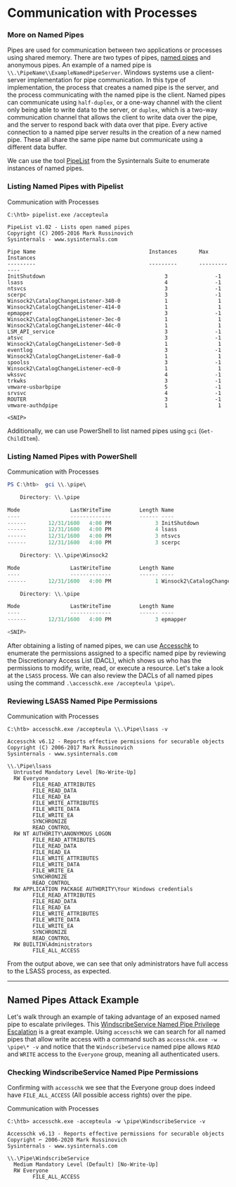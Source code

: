 # Communication with Processes

### More on Named Pipes

Pipes are used for communication between two applications or processes using shared memory. There are two types of pipes, [named pipes](https://docs.microsoft.com/en-us/windows/win32/ipc/named-pipes) and anonymous pipes. An example of a named pipe is `\\.\PipeName\\ExampleNamedPipeServer`.
 Windows systems use a client-server implementation for pipe 
communication. In this type of implementation, the process that creates a
 named pipe is the server, and the process communicating with the named 
pipe is the client. Named pipes can communicate using `half-duplex`, or a one-way channel with the client only being able to write data to the server, or `duplex`,
 which is a two-way communication channel that allows the client to 
write data over the pipe, and the server to respond back with data over 
that pipe. Every active connection to a named pipe server results in the
 creation of a new named pipe. These all share the same pipe name but 
communicate using a different data buffer.

We can use the tool [PipeList](https://docs.microsoft.com/en-us/sysinternals/downloads/pipelist) from the Sysinternals Suite to enumerate instances of named pipes.

### Listing Named Pipes with Pipelist

Communication with Processes

```
C:\htb> pipelist.exe /accepteula

PipeList v1.02 - Lists open named pipes
Copyright (C) 2005-2016 Mark Russinovich
Sysinternals - www.sysinternals.com

Pipe Name                                    Instances       Max Instances
---------                                    ---------       -------------
InitShutdown                                      3               -1
lsass                                             4               -1
ntsvcs                                            3               -1
scerpc                                            3               -1
Winsock2\CatalogChangeListener-340-0              1                1
Winsock2\CatalogChangeListener-414-0              1                1
epmapper                                          3               -1
Winsock2\CatalogChangeListener-3ec-0              1                1
Winsock2\CatalogChangeListener-44c-0              1                1
LSM_API_service                                   3               -1
atsvc                                             3               -1
Winsock2\CatalogChangeListener-5e0-0              1                1
eventlog                                          3               -1
Winsock2\CatalogChangeListener-6a8-0              1                1
spoolss                                           3               -1
Winsock2\CatalogChangeListener-ec0-0              1                1
wkssvc                                            4               -1
trkwks                                            3               -1
vmware-usbarbpipe                                 5               -1
srvsvc                                            4               -1
ROUTER                                            3               -1
vmware-authdpipe                                  1                1

<SNIP>

```

Additionally, we can use PowerShell to list named pipes using `gci` (`Get-ChildItem`).

### Listing Named Pipes with PowerShell

Communication with Processes

```powershell
PS C:\htb>  gci \\.\pipe\

    Directory: \\.\pipe

Mode                LastWriteTime         Length Name
----                -------------         ------ ----
------       12/31/1600   4:00 PM              3 InitShutdown
------       12/31/1600   4:00 PM              4 lsass
------       12/31/1600   4:00 PM              3 ntsvcs
------       12/31/1600   4:00 PM              3 scerpc

    Directory: \\.\pipe\Winsock2

Mode                LastWriteTime         Length Name
----                -------------         ------ ----
------       12/31/1600   4:00 PM              1 Winsock2\CatalogChangeListener-34c-0

    Directory: \\.\pipe

Mode                LastWriteTime         Length Name
----                -------------         ------ ----
------       12/31/1600   4:00 PM              3 epmapper

<SNIP>

```

After obtaining a listing of named pipes, we can use [Accesschk](https://docs.microsoft.com/en-us/sysinternals/downloads/accesschk)
 to enumerate the permissions assigned to a specific named pipe by 
reviewing the Discretionary Access List (DACL), which shows us who has 
the permissions to modify, write, read, or execute a resource. Let's 
take a look at the `LSASS` process. We can also review the DACLs of all named pipes using the command  `.\accesschk.exe /accepteula \pipe\`.

### Reviewing LSASS Named Pipe Permissions

Communication with Processes

```
C:\htb> accesschk.exe /accepteula \\.\Pipe\lsass -v

Accesschk v6.12 - Reports effective permissions for securable objects
Copyright (C) 2006-2017 Mark Russinovich
Sysinternals - www.sysinternals.com

\\.\Pipe\lsass
  Untrusted Mandatory Level [No-Write-Up]
  RW Everyone
        FILE_READ_ATTRIBUTES
        FILE_READ_DATA
        FILE_READ_EA
        FILE_WRITE_ATTRIBUTES
        FILE_WRITE_DATA
        FILE_WRITE_EA
        SYNCHRONIZE
        READ_CONTROL
  RW NT AUTHORITY\ANONYMOUS LOGON
        FILE_READ_ATTRIBUTES
        FILE_READ_DATA
        FILE_READ_EA
        FILE_WRITE_ATTRIBUTES
        FILE_WRITE_DATA
        FILE_WRITE_EA
        SYNCHRONIZE
        READ_CONTROL
  RW APPLICATION PACKAGE AUTHORITY\Your Windows credentials
        FILE_READ_ATTRIBUTES
        FILE_READ_DATA
        FILE_READ_EA
        FILE_WRITE_ATTRIBUTES
        FILE_WRITE_DATA
        FILE_WRITE_EA
        SYNCHRONIZE
        READ_CONTROL
  RW BUILTIN\Administrators
        FILE_ALL_ACCESS

```

From the output above, we can see that only administrators have full access to the LSASS process, as expected.

---

## Named Pipes Attack Example

Let's walk through an example of taking advantage of an exposed named pipe to escalate privileges. This [WindscribeService Named Pipe Privilege Escalation](https://www.exploit-db.com/exploits/48021) is a great example. Using `accesschk` we can search for all named pipes that allow write access with a command such as `accesschk.exe -w \pipe\* -v` and notice that the `WindscribeService` named pipe allows `READ` and `WRITE` access to the `Everyone` group, meaning all authenticated users.

### Checking WindscribeService Named Pipe Permissions

Confirming with `accesschk` we see that the Everyone group does indeed have `FILE_ALL_ACCESS` (All possible access rights) over the pipe.

Communication with Processes

```
C:\htb> accesschk.exe -accepteula -w \pipe\WindscribeService -v

Accesschk v6.13 - Reports effective permissions for securable objects
Copyright ⌐ 2006-2020 Mark Russinovich
Sysinternals - www.sysinternals.com

\\.\Pipe\WindscribeService
  Medium Mandatory Level (Default) [No-Write-Up]
  RW Everyone
        FILE_ALL_ACCESS

```